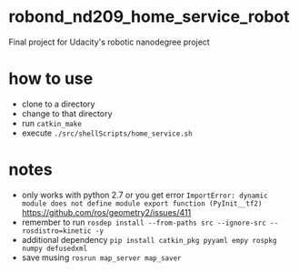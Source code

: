 # robond_nd209_home_service_robot
Final project for Udacity's robotic nanodegree project

# how to use
- clone to a directory
- change to that directory
- run `catkin_make`
- execute `./src/shellScripts/home_service.sh`

# notes
 - only works with python 2.7 or you get error `ImportError: dynamic module does not define module export function (PyInit__tf2)` https://github.com/ros/geometry2/issues/411
 - remember to run `rosdep install --from-paths src --ignore-src --rosdistro=kinetic -y`
 - additional dependency `pip install catkin_pkg pyyaml empy rospkg numpy defusedxml`
 - save musing `rosrun map_server map_saver`
 
